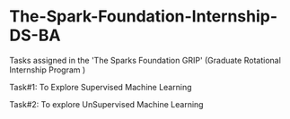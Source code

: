 # The-Spark-Foundation-Internship-DS-BA
Tasks assigned in the 'The Sparks Foundation GRIP' (Graduate Rotational Internship Program )

Task#1: To Explore Supervised Machine Learning

Task#2: To explore UnSupervised Machine Learning
